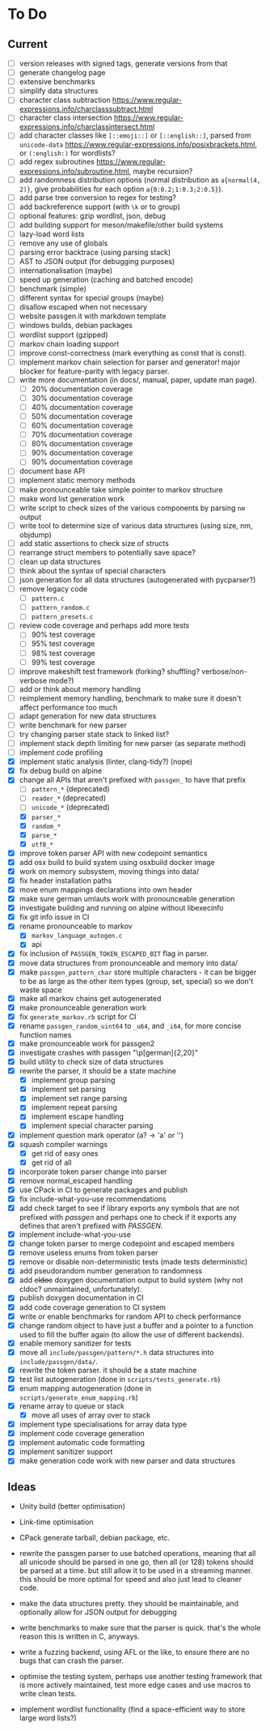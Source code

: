 # To Do

## Current

- [ ] version releases with signed tags, generate versions from that
- [ ] generate changelog page
- [ ] extensive benchmarks
- [ ] simplify data structures
- [ ] character class subtraction <https://www.regular-expressions.info/charclasssubtract.html>
- [ ] character class intersection <https://www.regular-expressions.info/charclassintersect.html>
- [ ] add character classes like `[::emoji::]` or `[::english::]`, parsed from `unicode-data` <https://www.regular-expressions.info/posixbrackets.html>, or `(:english:)` for wordlists?
- [ ] add regex subroutines <https://www.regular-expressions.info/subroutine.html>, maybe recursion?
- [ ] add randomness distribution options (normal distribution as `a{normal(4, 2)}`, give probabilities for each option `a{0:0.2;1:0.3;2:0.5}`).
- [ ] add parse tree conversion to regex for testing?
- [ ] add backreference support (with `\k` or to group)
- [ ] optional features: gzip wordlist, json, debug
- [ ] add building support for meson/makefile/other build systems
- [ ] lazy-load word lists
- [ ] remove any use of globals
- [ ] parsing error backtrace (using parsing stack)
- [ ] AST to JSON output (for debugging purposes)
- [ ] internationalisation (maybe)
- [ ] speed up generation (caching and batched encode)
- [ ] benchmark (simple)
- [ ] different syntax for special groups (maybe)
- [ ] disallow escaped when not necessary
- [ ] website passgen.it with markdown template
- [ ] windows builds, debian packages
- [ ] wordlist support (gzipped)
- [ ] markov chain loading support
- [ ] improve const-correctness (mark everything as const that is const).
- [ ] implement markov chain selection for parser and generator! major blocker
    for feature-parity with legacy parser.
- [ ] write more documentation (in docs/, manual, paper, update man page).
    - [ ] 20% documentation coverage
    - [ ] 30% documentation coverage
    - [ ] 40% documentation coverage
    - [ ] 50% documentation coverage
    - [ ] 60% documentation coverage
    - [ ] 70% documentation coverage
    - [ ] 80% documentation coverage
    - [ ] 90% documentation coverage
    - [ ] 90% documentation coverage
- [ ] document base API
- [ ] implement static memory methods
- [ ] make pronounceable take simple pointer to markov structure
- [ ] make word list generation work
- [ ] write script to check sizes of the various components by parsing `nm` output
- [ ] write tool to determine size of various data structures (using size, nm, objdump)
- [ ] add static assertions to check size of structs
- [ ] rearrange struct members to potentially save space?
- [ ] clean up data structures
- [ ] think about the syntax of special characters
- [ ] json generation for all data structures (autogenerated with pycparser?)
- [ ] remove legacy code
    - [ ] `pattern.c`
    - [ ] `pattern_random.c`
    - [ ] `pattern_presets.c`
- [ ] review code coverage and perhaps add more tests
    - [ ] 90% test coverage
    - [ ] 95% test coverage
    - [ ] 98% test coverage
    - [ ] 99% test coverage
- [ ] improve makeshift test framework (forking? shuffling? verbose/non-verbose mode?)
- [ ] add or think about memory handling
- [ ] reimplement memory handling, benchmark to make sure it doesn't affect performance too much
- [ ] adapt generation for new data structures
- [ ] write benchmark for new parser
- [ ] try changing parser state stack to linked list?
- [ ] implement stack depth limiting for new parser (as separate method)
- [ ] implement code profiling
- [x] implement static analysis (linter, clang-tidy?) (nope)
- [x] fix debug build on alpine
- [x] change all APIs that aren't prefixed with `passgen_` to have that prefix
    - [ ] `pattern_*` (deprecated)
    - [ ] `reader_*` (deprecated)
    - [ ] `unicode_*` (deprecated)
    - [x] `parser_*`
    - [x] `random_*`
    - [x] `parse_*`
    - [x] `utf8_*`
- [x] improve token parser API with new codepoint semantics
- [x] add osx build to build system using osxbuild docker image
- [x] work on memory subsystem, moving things into data/
- [x] fix header installation paths
- [x] move enum mappings declarations into own header
- [x] make sure german umlauts work with pronounceable generation
- [x] investigate building and running on alpine without libexecinfo
- [x] fix git info issue in CI
- [x] rename pronounceable to markov
    - [x] `markov_language_autogen.c`
    - [x] api
- [x] fix inclusion of `PASSGEN_TOKEN_ESCAPED_BIT` flag in parser.
- [x] move data structures from pronounceable and memory into data/
- [x] make `passgen_pattern_char` store multiple characters - it can be bigger to be as large as the other item types (group, set, special) so we don't waste space
- [x] make all markov chains get autogenerated
- [x] make pronounceable generation work
- [x] fix `generate_markov.rb` script for CI
- [x] rename `passgen_random_uint64` to `_u64`, and `_i64`, for more concise function names
- [x] make pronounceable work for passgen2
- [x] investigate crashes with passgen "\p[german]{2,20}"
- [x] build utility to check size of data structures
- [x] rewrite the parser, it should be a state machine
    - [x] implement group parsing
    - [x] implement set parsing
    - [x] implement set range parsing
    - [x] implement repeat parsing
    - [x] implement escape handling
    - [x] implement special character parsing
- [x] implement question mark operator (a? -> 'a' or '')
- [x] squash compiler warnings
    - [x] get rid of easy ones
    - [x] get rid of all
- [x] incorporate token parser change into parser
- [x] remove normal_escaped handling
- [x] use CPack in CI to generate packages and publish
- [x] fix include-what-you-use recommendations
- [x] add check target to see if library exports any symbols that are not
    prefixed with *passgen* and perhaps one to check if it exports any defines
    that aren't prefixed with *PASSGEN*.
- [x] implement include-what-you-use
- [x] change token parser to merge codepoint and escaped members
- [x] remove useless enums from token parser
- [x] remove or disable non-deterministic tests (made tests deterministic)
- [x] add pseudorandom number generation to randomness
- [x] add ~~cldoc~~ doxygen documentation output to build system (why not cldoc? unmaintained, unfortunately).
- [x] publish doxygen documentation in CI
- [x] add code coverage generation to CI system
- [x] write or enable benchmarks for random API to check performance
- [x] change random object to have just a buffer and a pointer to a function
    used to fill the buffer again (to allow the use of different backends).
- [x] enable memory sanitizer for tests
- [x] move all `include/passgen/pattern/*.h` data structures into `include/passgen/data/`.
- [x] rewrite the token parser. it should be a state machine
- [x] test list autogeneration (done in `scripts/tests_generate.rb`)
- [x] enum mapping autogeneration (done in `scripts/generate_enum_mapping.rb`)
- [x] rename array to queue or stack
    - [x] move all uses of array over to stack
- [x] implement type specialisations for array data type
- [x] implement code coverage generation
- [x] implement automatic code formatting
- [x] implement sanitizer support
- [x] make generation code work with new parser and data structures

## Ideas

- Unity build (better optimisation)
- Link-time optimisation
- CPack generate tarball, debian package, etc.

- rewrite the passgen parser to use batched operations, meaning that all
  all unicode should be parsed in one go, then all (or 128) tokens should
  be parsed at a time. but still allow it to be used in a streaming manner.
  this should be more optimal for speed and also just lead to cleaner code.
- make the data structures pretty. they should be maintainable, and optionally
  allow for JSON output for debugging
- write benchmarks to make sure that the parser is quick. that's the whole
  reason this is written in C, anyways.
- write a fuzzing backend, using AFL or the like, to ensure there are no bugs
  that can crash the parser.
- optimise the testing system, perhaps use another testing framework that is
  more actively maintained, test more edge cases and use macros to write clean
  tests.
- implement wordlist functionality (find a space-efficient way to store large
  word lists?)
